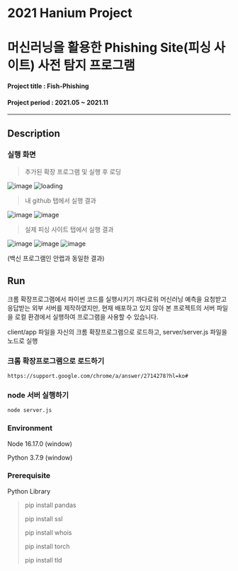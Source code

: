 # 2021 Hanium Project
# 머신러닝을 활용한 Phishing Site(피싱 사이트) 사전 탐지 프로그램
#### Project title : Fish-Phishing
#### Project period : 2021.05 ~ 2021.11
-----------------------
## Description


### 실행 화면
> 추가된 확장 프로그램 및 실행 후 로딩

![image](https://user-images.githubusercontent.com/95534831/187037447-0947bfc0-3226-4968-8b8c-302b5af6761e.png)
![loading](https://user-images.githubusercontent.com/95534831/187036900-5d147eb3-adec-4947-a73f-29cfb50fa402.gif)

> 내 github 탭에서 실행 결과
>
![image](https://user-images.githubusercontent.com/95534831/187036765-0ebdea56-eaa3-43b4-b1be-27664f7a1145.png)
![image](https://user-images.githubusercontent.com/95534831/187036936-7e6225ed-da7e-4d16-977c-1f475086072a.png)

> 실제 피싱 사이트 탭에서 실행 결과
>
![image](https://user-images.githubusercontent.com/95534831/187037549-fa024e24-52e2-4db5-ae9a-87c09e83625b.png)
![image](https://user-images.githubusercontent.com/95534831/187037206-925558bb-8ffd-4ebc-b0ca-13e46df6317e.png)
![image](https://user-images.githubusercontent.com/95534831/187037277-fccda3e3-5a99-41ad-895c-ebfb70eebf87.png)

(백신 프로그램인 안랩과 동일한 결과)


## Run
크롬 확장프로그램에서 파이썬 코드를 실행시키기 까다로워 머신러닝 예측을 요청받고 응답받는 외부 서버를 제작하였지만,
현재 배포하고 있지 않아 본 프로젝트의 서버 파일을 로컬 환경에서 실행하여 프로그램을 사용할 수 있습니다.

client/app 파일을 자신의 크롬 확장프로그램으로 로드하고, server/server.js 파일을 노드로 실행
### 크롬 확장프로그램으로 로드하기
```
https://support.google.com/chrome/a/answer/2714278?hl=ko#
```
### node 서버 실행하기
```
node server.js
```
### Environment
Node 16.17.0 (window)

Python 3.7.9 (window)

### Prerequisite
Python Library
> pip install pandas
>
> pip install ssl
>
> pip install whois
>
> pip install torch
>
> pip install tld
